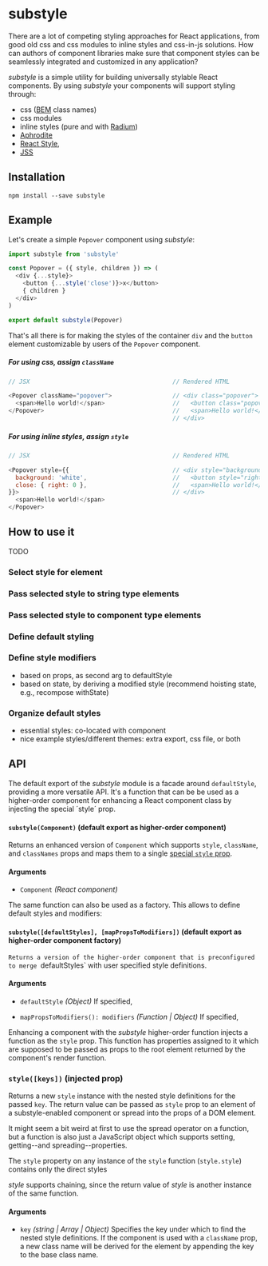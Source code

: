 # substyle

There are a lot of competing styling approaches for React applications, from good old css and css modules to inline styles and css-in-js solutions. How can authors of component libraries make sure that component styles can be seamlessly integrated and customized in any application?

_substyle_ is a simple utility for building universally stylable React components. By using _substyle_ your components will support styling through:

- css ([BEM](http://csswizardry.com/2013/01/mindbemding-getting-your-head-round-bem-syntax/) class names)
- css modules
- inline styles (pure and with [Radium](http://formidable.com/open-source/radium/))
- [Aphrodite](https://github.com/Khan/aphrodite)
- [React Style](https://github.com/js-next/react-style),
- [JSS](https://github.com/jsstyles/jss)


## Installation

```
npm install --save substyle
```

## Example

Let's create a simple `Popover` component using _substyle_:

```javascript
import substyle from 'substyle'

const Popover = ({ style, children }) => (
  <div {...style}>
    <button {...style('close')}>x</button>
    { children }
  </div>
)

export default substyle(Popover)
```

That's all there is for making the styles of the container `div` and the `button` element customizable by users of the `Popover` component.

##### For using css, assign `className`

```javascript
// JSX                                        // Rendered HTML

<Popover className="popover">                 // <div class="popover">
  <span>Hello world!</span>                   //   <button class="popover__close">x</button>
</Popover>                                    //   <span>Hello world!</span>
                                              // </div>
```

##### For using inline styles, assign `style`

```javascript
// JSX                                        // Rendered HTML

<Popover style={{                             // <div style="background: white;">
  background: 'white',                        //   <button style="right: 0;">x</button>
  close: { right: 0 },                        //   <span>Hello world!</span>
}}>                                           // </div>
  <span>Hello world!</span>
</Popover>
```

## How to use it

TODO

### Select style for element

### Pass selected style to string type elements

### Pass selected style to component type elements

### Define default styling

### Define style modifiers

- based on props, as second arg to defaultStyle
- based on state, by deriving a modified style (recommend hoisting state, e.g., recompose withState)

### Organize default styles

- essential styles: co-located with component
- nice example styles/different themes: extra export, css file, or both


## API

The default export of the _substyle_ module is a facade around `defaultStyle`, providing a more versatile API. It's a function that can be be used as a higher-order component for enhancing a React component class by injecting the special ´style´ prop.

#### `substyle(Component)` (default export as higher-order component)

Returns an enhanced version of `Component` which supports `style`, `className`, and `classNames` props and maps them to a single [special `style` prop]().

#### Arguments

- `Component` _(React component)_

The same function can also be used as a factory. This allows to define default styles and modifiers:

#### `substyle([defaultStyles], [mapPropsToModifiers])` (default export as higher-order component factory)

`Returns a version of the higher-order component that is preconfigured to merge `defaultStyles` with user specified style definitions.

#### Arguments

- `defaultStyle` _(Object)_ If specified,

- `mapPropsToModifiers(): modifiers` _(Function | Object)_ If specified,


Enhancing a component with the _substyle_ higher-order function injects a function as the `style` prop. This function has properties assigned to it which are supposed to be passed as props to the root element returned by the component's render function.

### `style([keys])` (injected prop)

Returns a new `style` instance with the nested style definitions for the passed `key`. The return value can be passed as `style` prop to an element of a substyle-enabled component or spread into the props of a DOM element.

It might seem a bit weird at first to use the spread operator on a function, but a function is also just a JavaScript object which supports setting, getting--and spreading--properties.

The `style` property on any instance of the `style` function (`style.style`) contains only the direct styles

_style_ supports chaining, since the return value of _style_ is another instance of the same function.

#### Arguments

- `key` _(string | Array | Object)_ Specifies the key under which to find the nested style definitions. If the component is used with a `className` prop, a new class name will be derived for the element by appending the key to the base class name.
